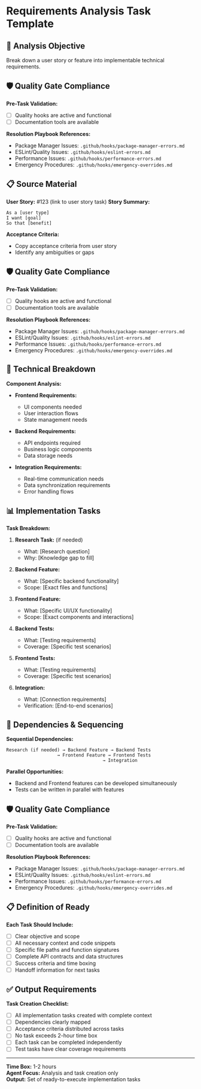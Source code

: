 # Requirements Analysis Task Template

## 📖 Analysis Objective
Break down a user story or feature into implementable technical requirements.

## 🛡️ Quality Gate Compliance
**Pre-Task Validation:**
- [ ] Quality hooks are active and functional
- [ ] Documentation tools are available

**Resolution Playbook References:**
- Package Manager Issues: `.github/hooks/package-manager-errors.md`
- ESLint/Quality Issues: `.github/hooks/eslint-errors.md`
- Performance Issues: `.github/hooks/performance-errors.md`
- Emergency Procedures: `.github/hooks/emergency-overrides.md`

## 📋 Source Material
**User Story:** #123 (link to user story task)
**Story Summary:**
```
As a [user type]
I want [goal]
So that [benefit]
```

**Acceptance Criteria:**
- Copy acceptance criteria from user story
- Identify any ambiguities or gaps

## 🛡️ Quality Gate Compliance
**Pre-Task Validation:**
- [ ] Quality hooks are active and functional
- [ ] Documentation tools are available

**Resolution Playbook References:**
- Package Manager Issues: `.github/hooks/package-manager-errors.md`
- ESLint/Quality Issues: `.github/hooks/eslint-errors.md`
- Performance Issues: `.github/hooks/performance-errors.md`
- Emergency Procedures: `.github/hooks/emergency-overrides.md`

## 🔧 Technical Breakdown
**Component Analysis:**
- **Frontend Requirements:**
  - UI components needed
  - User interaction flows
  - State management needs

- **Backend Requirements:**
  - API endpoints required
  - Business logic components
  - Data storage needs

- **Integration Requirements:**
  - Real-time communication needs
  - Data synchronization requirements
  - Error handling flows

## 📊 Implementation Tasks
**Task Breakdown:**
1. **Research Task:** (if needed)
   - What: [Research question]
   - Why: [Knowledge gap to fill]

2. **Backend Feature:**
   - What: [Specific backend functionality]
   - Scope: [Exact files and functions]

3. **Frontend Feature:**
   - What: [Specific UI/UX functionality]
   - Scope: [Exact components and interactions]

4. **Backend Tests:**
   - What: [Testing requirements]
   - Coverage: [Specific test scenarios]

5. **Frontend Tests:**
   - What: [Testing requirements]
   - Coverage: [Specific test scenarios]

6. **Integration:**
   - What: [Connection requirements]
   - Verification: [End-to-end scenarios]

## 🔄 Dependencies & Sequencing
**Sequential Dependencies:**
```
Research (if needed) → Backend Feature → Backend Tests
                   → Frontend Feature → Frontend Tests
                                    → Integration
```

**Parallel Opportunities:**
- Backend and Frontend features can be developed simultaneously
- Tests can be written in parallel with features

## 🛡️ Quality Gate Compliance
**Pre-Task Validation:**
- [ ] Quality hooks are active and functional
- [ ] Documentation tools are available

**Resolution Playbook References:**
- Package Manager Issues: `.github/hooks/package-manager-errors.md`
- ESLint/Quality Issues: `.github/hooks/eslint-errors.md`
- Performance Issues: `.github/hooks/performance-errors.md`
- Emergency Procedures: `.github/hooks/emergency-overrides.md`

## 📋 Definition of Ready
**Each Task Should Include:**
- [ ] Clear objective and scope
- [ ] All necessary context and code snippets
- [ ] Specific file paths and function signatures
- [ ] Complete API contracts and data structures
- [ ] Success criteria and time boxing
- [ ] Handoff information for next tasks

## ✅ Output Requirements
**Task Creation Checklist:**
- [ ] All implementation tasks created with complete context
- [ ] Dependencies clearly mapped
- [ ] Acceptance criteria distributed across tasks
- [ ] No task exceeds 2-hour time box
- [ ] Each task can be completed independently
- [ ] Test tasks have clear coverage requirements

---
**Time Box:** 1-2 hours  
**Agent Focus:** Analysis and task creation only  
**Output:** Set of ready-to-execute implementation tasks
